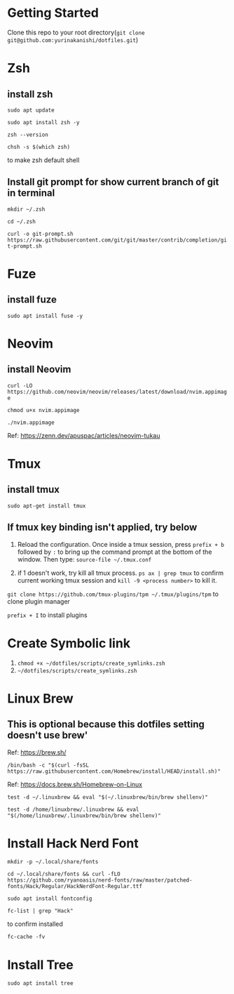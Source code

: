 # Getting Started

Clone this repo to your root directory(`git clone git@github.com:yurinakanishi/dotfiles.git`)

# Zsh

## install zsh

`sudo apt update`

`sudo apt install zsh -y`

`zsh --version`

`chsh -s $(which zsh)`

to make zsh default shell

## Install git prompt for show current branch of git in terminal

`mkdir ~/.zsh`

`cd ~/.zsh`

`curl -o git-prompt.sh https://raw.githubusercontent.com/git/git/master/contrib/completion/git-prompt.sh`

# Fuze

## install fuze

`sudo apt install fuse -y`

# Neovim

## install Neovim

`curl -LO https://github.com/neovim/neovim/releases/latest/download/nvim.appimage`

`chmod u+x nvim.appimage`

`./nvim.appimage`

Ref: https://zenn.dev/apuspac/articles/neovim-tukau

# Tmux

## install tmux

`sudo apt-get install tmux`

## If tmux key binding isn't applied, try below

1. Reload the configuration. Once inside a tmux session, press `prefix + b` followed by `:` to bring up the command prompt at the bottom of the window. Then type:
   `source-file ~/.tmux.conf`

2. if 1 doesn't work, try kill all tmux process.
   `ps ax | grep tmux` to confirm current working tmux session and `kill -9 <process number>` to kill it.

`git clone https://github.com/tmux-plugins/tpm ~/.tmux/plugins/tpm` to clone plugin manager

`prefix + I` to install plugins

# Create Symbolic link

1. `chmod +x ~/dotfiles/scripts/create_symlinks.zsh`
2. `~/dotfiles/scripts/create_symlinks.zsh`

# Linux Brew

## This is optional because this dotfiles setting doesn't use brew'

Ref: https://brew.sh/

`/bin/bash -c "$(curl -fsSL https://raw.githubusercontent.com/Homebrew/install/HEAD/install.sh)"`

Ref: https://docs.brew.sh/Homebrew-on-Linux

`test -d ~/.linuxbrew && eval "$(~/.linuxbrew/bin/brew shellenv)"`

`test -d /home/linuxbrew/.linuxbrew && eval "$(/home/linuxbrew/.linuxbrew/bin/brew shellenv)"`


# Install Hack Nerd Font
```mkdir -p ~/.local/share/fonts```

```cd ~/.local/share/fonts && curl -fLO https://github.com/ryanoasis/nerd-fonts/raw/master/patched-fonts/Hack/Regular/HackNerdFont-Regular.ttf```

```sudo apt install fontconfig```

```fc-list | grep "Hack"```

to confirm installed

```fc-cache -fv```

# Install Tree
```sudo apt install tree```
